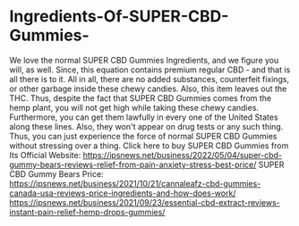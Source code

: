 # Ingredients-Of-SUPER-CBD-Gummies-
We love the normal SUPER CBD Gummies Ingredients, and we figure you will, as well. Since, this equation contains premium regular CBD - and that is all there is to it. All in all, there are no added substances, counterfeit fixings, or other garbage inside these chewy candies. Also, this item leaves out the THC. Thus, despite the fact that SUPER CBD Gummies comes from the hemp plant, you will not get high while taking these chewy candies. Furthermore, you can get them lawfully in every one of the United States along these lines. Also, they won't appear on drug tests or any such thing. Thus, you can just experience the force of normal SUPER CBD Gummies without stressing over a thing. Click here to buy SUPER CBD Gummies from Its Official Website: https://ipsnews.net/business/2022/05/04/super-cbd-gummy-bears-reviews-relief-from-pain-anxiety-stress-best-price/  SUPER CBD Gummy Bears Price: https://ipsnews.net/business/2021/10/21/cannaleafz-cbd-gummies-canada-usa-reviews-price-ingredients-and-how-does-work/  https://ipsnews.net/business/2021/09/23/essential-cbd-extract-reviews-instant-pain-relief-hemp-drops-gummies/
